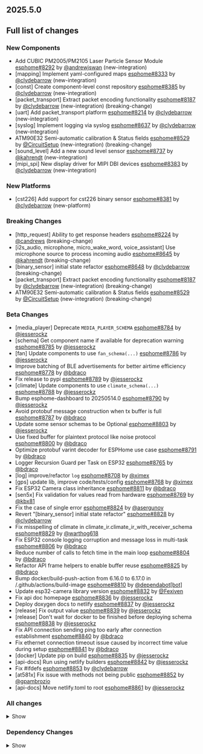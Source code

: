 ## 2025.5.0

## Full list of changes

### New Components

- Add CUBIC PM2005/PM2105 Laser Particle Sensor Module [esphome#8292](https://github.com/esphome/esphome/pull/8292) by [@andrewjswan](https://github.com/andrewjswan) (new-integration)
- [mapping] Implement yaml-configured maps [esphome#8333](https://github.com/esphome/esphome/pull/8333) by [@clydebarrow](https://github.com/clydebarrow) (new-integration)
- [const] Create component-level const repository [esphome#8385](https://github.com/esphome/esphome/pull/8385) by [@clydebarrow](https://github.com/clydebarrow) (new-integration)
- [packet_transport] Extract packet encoding functionality [esphome#8187](https://github.com/esphome/esphome/pull/8187) by [@clydebarrow](https://github.com/clydebarrow) (new-integration) (breaking-change)
- [uart] Add packet_transport platform [esphome#8214](https://github.com/esphome/esphome/pull/8214) by [@clydebarrow](https://github.com/clydebarrow) (new-integration)
- [syslog] Implement logging via syslog [esphome#8637](https://github.com/esphome/esphome/pull/8637) by [@clydebarrow](https://github.com/clydebarrow) (new-integration)
- ATM90E32 Semi-automatic calibration & Status fields [esphome#8529](https://github.com/esphome/esphome/pull/8529) by [@CircuitSetup](https://github.com/CircuitSetup) (new-integration) (breaking-change)
- [sound_level] Add a new sound level sensor [esphome#8737](https://github.com/esphome/esphome/pull/8737) by [@kahrendt](https://github.com/kahrendt) (new-integration)
- [mipi_spi] New display driver for MIPI DBI devices [esphome#8383](https://github.com/esphome/esphome/pull/8383) by [@clydebarrow](https://github.com/clydebarrow) (new-integration)

### New Platforms

- [cst226] Add support for cst226 binary sensor [esphome#8381](https://github.com/esphome/esphome/pull/8381) by [@clydebarrow](https://github.com/clydebarrow) (new-platform)

### Breaking Changes

- [http_request] Ability to get response headers [esphome#8224](https://github.com/esphome/esphome/pull/8224) by [@candrews](https://github.com/candrews) (breaking-change)
- [i2s_audio, microphone, micro_wake_word, voice_assistant] Use microphone source to process incoming audio [esphome#8645](https://github.com/esphome/esphome/pull/8645) by [@kahrendt](https://github.com/kahrendt) (breaking-change)
- [binary_sensor] initial state refactor [esphome#8648](https://github.com/esphome/esphome/pull/8648) by [@clydebarrow](https://github.com/clydebarrow) (breaking-change)
- [packet_transport] Extract packet encoding functionality [esphome#8187](https://github.com/esphome/esphome/pull/8187) by [@clydebarrow](https://github.com/clydebarrow) (new-integration) (breaking-change)
- ATM90E32 Semi-automatic calibration & Status fields [esphome#8529](https://github.com/esphome/esphome/pull/8529) by [@CircuitSetup](https://github.com/CircuitSetup) (new-integration) (breaking-change)

### Beta Changes

- [media_player] Deprecate ``MEDIA_PLAYER_SCHEMA`` [esphome#8784](https://github.com/esphome/esphome/pull/8784) by [@jesserockz](https://github.com/jesserockz)
- [schema] Get component name if available for deprecation warning [esphome#8785](https://github.com/esphome/esphome/pull/8785) by [@jesserockz](https://github.com/jesserockz)
- [fan] Update components to use ``fan_schema(...)`` [esphome#8786](https://github.com/esphome/esphome/pull/8786) by [@jesserockz](https://github.com/jesserockz)
- Improve batching of BLE advertisements for better airtime efficiency [esphome#8778](https://github.com/esphome/esphome/pull/8778) by [@bdraco](https://github.com/bdraco)
- Fix release to pypi [esphome#8789](https://github.com/esphome/esphome/pull/8789) by [@jesserockz](https://github.com/jesserockz)
- [climate] Update components to use ``climate_schema(...)`` [esphome#8788](https://github.com/esphome/esphome/pull/8788) by [@jesserockz](https://github.com/jesserockz)
- Bump esphome-dashboard to 20250514.0 [esphome#8790](https://github.com/esphome/esphome/pull/8790) by [@jesserockz](https://github.com/jesserockz)
- Avoid protobuf message construction when tx buffer is full [esphome#8787](https://github.com/esphome/esphome/pull/8787) by [@bdraco](https://github.com/bdraco)
- Update some sensor schemas to be Optional [esphome#8803](https://github.com/esphome/esphome/pull/8803) by [@jesserockz](https://github.com/jesserockz)
- Use fixed buffer for plaintext protocol like noise protocol [esphome#8800](https://github.com/esphome/esphome/pull/8800) by [@bdraco](https://github.com/bdraco)
- Optimize protobuf varint decoder for ESPHome use case [esphome#8791](https://github.com/esphome/esphome/pull/8791) by [@bdraco](https://github.com/bdraco)
- Logger Recursion Guard per Task on ESP32 [esphome#8765](https://github.com/esphome/esphome/pull/8765) by [@bdraco](https://github.com/bdraco)
- [log] improve/refactor ``log`` [esphome#8708](https://github.com/esphome/esphome/pull/8708) by [@ximex](https://github.com/ximex)
- [gps] update lib, improve code/tests/config [esphome#8768](https://github.com/esphome/esphome/pull/8768) by [@ximex](https://github.com/ximex)
- Fix ESP32 Camera class inheritance [esphome#8811](https://github.com/esphome/esphome/pull/8811) by [@bdraco](https://github.com/bdraco)
- [sen5x] Fix validation for values read from hardware [esphome#8769](https://github.com/esphome/esphome/pull/8769) by [@kbx81](https://github.com/kbx81)
- Fix the case of single error [esphome#8824](https://github.com/esphome/esphome/pull/8824) by [@asergunov](https://github.com/asergunov)
- Revert "[binary_sensor] initial state refactor" [esphome#8828](https://github.com/esphome/esphome/pull/8828) by [@clydebarrow](https://github.com/clydebarrow)
- Fix misspelling of climate in climate_ir.climate_ir_with_receiver_schema [esphome#8829](https://github.com/esphome/esphome/pull/8829) by [@warthog618](https://github.com/warthog618)
- Fix ESP32 console logging corruption and message loss in multi-task [esphome#8806](https://github.com/esphome/esphome/pull/8806) by [@bdraco](https://github.com/bdraco)
- Reduce number of calls to fetch time in the main loop [esphome#8804](https://github.com/esphome/esphome/pull/8804) by [@bdraco](https://github.com/bdraco)
- Refactor API frame helpers to enable buffer reuse [esphome#8825](https://github.com/esphome/esphome/pull/8825) by [@bdraco](https://github.com/bdraco)
- Bump docker/build-push-action from 6.16.0 to 6.17.0 in /.github/actions/build-image [esphome#8810](https://github.com/esphome/esphome/pull/8810) by [@dependabot[bot]](https://github.com/apps/dependabot)
- Update esp32-camera library version [esphome#8832](https://github.com/esphome/esphome/pull/8832) by [@Fexiven](https://github.com/Fexiven)
- Fix api doc homepage [esphome#8836](https://github.com/esphome/esphome/pull/8836) by [@jesserockz](https://github.com/jesserockz)
- Deploy doxygen docs to netlify [esphome#8837](https://github.com/esphome/esphome/pull/8837) by [@jesserockz](https://github.com/jesserockz)
- [release] Fix output value [esphome#8839](https://github.com/esphome/esphome/pull/8839) by [@jesserockz](https://github.com/jesserockz)
- [release] Don't wait for docker to be finished before deploying schema [esphome#8838](https://github.com/esphome/esphome/pull/8838) by [@jesserockz](https://github.com/jesserockz)
- Fix API connection sending ping too early after connection establishment [esphome#8840](https://github.com/esphome/esphome/pull/8840) by [@bdraco](https://github.com/bdraco)
- Fix ethernet connection timeout issue caused by incorrect time value during setup [esphome#8841](https://github.com/esphome/esphome/pull/8841) by [@bdraco](https://github.com/bdraco)
- [docker] Update pip on build [esphome#8835](https://github.com/esphome/esphome/pull/8835) by [@jesserockz](https://github.com/jesserockz)
- [api-docs] Run using netlify builders [esphome#8842](https://github.com/esphome/esphome/pull/8842) by [@jesserockz](https://github.com/jesserockz)
- Fix #ifdefs [esphome#8853](https://github.com/esphome/esphome/pull/8853) by [@clydebarrow](https://github.com/clydebarrow)
- [at581x] Fix issue with methods not being public [esphome#8852](https://github.com/esphome/esphome/pull/8852) by [@gpambrozio](https://github.com/gpambrozio)
- [api-docs] Move netlify.toml to root [esphome#8861](https://github.com/esphome/esphome/pull/8861) by [@jesserockz](https://github.com/jesserockz)

### All changes

<details>
<summary>Show</summary>

- [esp32] Allow pioarduino version 5.3.3 and 5.5.0 [esphome#8526](https://github.com/esphome/esphome/pull/8526) by [@swoboda1337](https://github.com/swoboda1337)
- Update setup to make .temp directory [esphome#8558](https://github.com/esphome/esphome/pull/8558) by [@calumapplepie](https://github.com/calumapplepie)
- [core] make require_framework_version generic [esphome#8412](https://github.com/esphome/esphome/pull/8412) by [@tomaszduda23](https://github.com/tomaszduda23)
- Add support for Waveshare 5.65" ACeP 7-Color display [esphome#8557](https://github.com/esphome/esphome/pull/8557) by [@nhjschulz](https://github.com/nhjschulz)
- [ci] Pin codecov action to v5.4.0 [esphome#8564](https://github.com/esphome/esphome/pull/8564) by [@jesserockz](https://github.com/jesserockz)
- [lvgl] Small buffers in internal RAM [esphome#8523](https://github.com/esphome/esphome/pull/8523) by [@clydebarrow](https://github.com/clydebarrow)
- Use python3 in place of python, as some systems don't emulate the former [esphome#8568](https://github.com/esphome/esphome/pull/8568) by [@calumapplepie](https://github.com/calumapplepie)
- Add typing to protobuf code generator [esphome#8541](https://github.com/esphome/esphome/pull/8541) by [@bdraco](https://github.com/bdraco)
- fix typo `USE_ESP32_VARIANT_ESP32H6` [esphome#8580](https://github.com/esphome/esphome/pull/8580) by [@ximex](https://github.com/ximex)
- [prometheus] Add climate metrics [esphome#8247](https://github.com/esphome/esphome/pull/8247) by [@jzucker2](https://github.com/jzucker2)
- [api] Allow noise encryption key to be set at runtime [esphome#7296](https://github.com/esphome/esphome/pull/7296) by [@kbx81](https://github.com/kbx81)
- [esp32_rmt_led_strip] Add use_dma option [esphome#8270](https://github.com/esphome/esphome/pull/8270) by [@swoboda1337](https://github.com/swoboda1337)
- Add CUBIC PM2005/PM2105 Laser Particle Sensor Module [esphome#8292](https://github.com/esphome/esphome/pull/8292) by [@andrewjswan](https://github.com/andrewjswan) (new-integration)
- [uptime] Add format config for text_sensor [esphome#8304](https://github.com/esphome/esphome/pull/8304) by [@clydebarrow](https://github.com/clydebarrow)
- [mapping] Implement yaml-configured maps [esphome#8333](https://github.com/esphome/esphome/pull/8333) by [@clydebarrow](https://github.com/clydebarrow) (new-integration)
- [analog_threshold] Make thresholds templatable [esphome#8452](https://github.com/esphome/esphome/pull/8452) by [@clydebarrow](https://github.com/clydebarrow)
- [internal_temperature] Add p4 ifdefs [esphome#8484](https://github.com/esphome/esphome/pull/8484) by [@swoboda1337](https://github.com/swoboda1337)
- Sort resolved IP addresses for dashboard [esphome#8536](https://github.com/esphome/esphome/pull/8536) by [@dwmw2](https://github.com/dwmw2)
- Remove duplicate co2 and pressure constants [esphome#8583](https://github.com/esphome/esphome/pull/8583) by [@mgiacomelli](https://github.com/mgiacomelli)
- [remote_receiver] Filtering fixes [esphome#7777](https://github.com/esphome/esphome/pull/7777) by [@swoboda1337](https://github.com/swoboda1337)
- [psram] Add version check to fix 5.3.2 [esphome#8588](https://github.com/esphome/esphome/pull/8588) by [@swoboda1337](https://github.com/swoboda1337)
- Bump esp-idf to 5.1.6 [esphome#8566](https://github.com/esphome/esphome/pull/8566) by [@bdraco](https://github.com/bdraco)
- Update const.py - Add UNIT_MEGAJOULE = "MJ" [esphome#8594](https://github.com/esphome/esphome/pull/8594) by [@Roving-Ronin](https://github.com/Roving-Ronin)
- Implement `min_power` for component `ac_dimmer` using method `trailing` [esphome#8472](https://github.com/esphome/esphome/pull/8472) by [@VasilKalchev](https://github.com/VasilKalchev)
- Rewrite BLE scanner to use a state machine [esphome#8601](https://github.com/esphome/esphome/pull/8601) by [@bdraco](https://github.com/bdraco)
- [http_request] Ability to get response headers [esphome#8224](https://github.com/esphome/esphome/pull/8224) by [@candrews](https://github.com/candrews) (breaking-change)
- [sht4x] Reduce warn spam, added communication check in setup [esphome#8250](https://github.com/esphome/esphome/pull/8250) by [@DjordjeMandic](https://github.com/DjordjeMandic)
- Schema gen action [esphome#8593](https://github.com/esphome/esphome/pull/8593) by [@glmnet](https://github.com/glmnet)
- [i2s_audio, i2s_audio_microphone, i2s_audio_speaker] Add basic support for new esp-idf 5.x.x i2s driver. [esphome#8181](https://github.com/esphome/esphome/pull/8181) by [@luar123](https://github.com/luar123)
- fix schema-gen-ci failures [esphome#8621](https://github.com/esphome/esphome/pull/8621) by [@glmnet](https://github.com/glmnet)
- replace `http` with `https` [esphome#8628](https://github.com/esphome/esphome/pull/8628) by [@ximex](https://github.com/ximex)
- [docker] Use new base container image [esphome#8582](https://github.com/esphome/esphome/pull/8582) by [@jesserockz](https://github.com/jesserockz)
- [i2s_audio] Microphone reads in loop for callbacks shouldn't ever delay [esphome#8625](https://github.com/esphome/esphome/pull/8625) by [@kahrendt](https://github.com/kahrendt)
- [micro_wake_word] Use microphone callback and avoid unnecessary allocation attempts [esphome#8626](https://github.com/esphome/esphome/pull/8626) by [@kahrendt](https://github.com/kahrendt)
- [voice_assisant] support start/continue conversation and deallocate buffers [esphome#8610](https://github.com/esphome/esphome/pull/8610) by [@kahrendt](https://github.com/kahrendt)
- [voice_assistant] Use mic callback and remove esp_adf code [esphome#8627](https://github.com/esphome/esphome/pull/8627) by [@kahrendt](https://github.com/kahrendt)
- [const] Create component-level const repository [esphome#8385](https://github.com/esphome/esphome/pull/8385) by [@clydebarrow](https://github.com/clydebarrow) (new-integration)
- [http_request] Implement for host platform [esphome#8040](https://github.com/esphome/esphome/pull/8040) by [@clydebarrow](https://github.com/clydebarrow)
- Take advantage of clipping to speed image drawing. [esphome#8630](https://github.com/esphome/esphome/pull/8630) by [@lhartmann](https://github.com/lhartmann)
- [touchscreen] Clear interrupt flag before reading touch data. [esphome#8632](https://github.com/esphome/esphome/pull/8632) by [@raineth](https://github.com/raineth)
- [mdns] Support templatable config options for MDNS extra services [esphome#8606](https://github.com/esphome/esphome/pull/8606) by [@heythisisnate](https://github.com/heythisisnate)
- Fix support for ESP32-H2 in deep_sleep [esphome#8290](https://github.com/esphome/esphome/pull/8290) by [@baal86](https://github.com/baal86)
- [const] Move CONF_GAIN_FACTOR to const.py [esphome#8646](https://github.com/esphome/esphome/pull/8646) by [@jesserockz](https://github.com/jesserockz)
- [http_request] Fix request headers [esphome#8644](https://github.com/esphome/esphome/pull/8644) by [@jesserockz](https://github.com/jesserockz)
- add beo4_protocol to remote_base component [esphome#8307](https://github.com/esphome/esphome/pull/8307) by [@aanban](https://github.com/aanban)
- Ensure new const file stays in order [esphome#8642](https://github.com/esphome/esphome/pull/8642) by [@jesserockz](https://github.com/jesserockz)
- [audio, microphone] Add MicrophoneSource helper class [esphome#8641](https://github.com/esphome/esphome/pull/8641) by [@kahrendt](https://github.com/kahrendt)
- [pmsx003] Refactor Imports, Extract Constants, Improve Data Handling & Logging [esphome#8344](https://github.com/esphome/esphome/pull/8344) by [@ximex](https://github.com/ximex)
- Add code to send/receive GoBox infrared control messages. [esphome#7554](https://github.com/esphome/esphome/pull/7554) by [@cvwillegen](https://github.com/cvwillegen)
- [bluetooth_proxy] Allow changing active/passive via api [esphome#8649](https://github.com/esphome/esphome/pull/8649) by [@jesserockz](https://github.com/jesserockz)
- [pmsa003i] code improvements [esphome#8485](https://github.com/esphome/esphome/pull/8485) by [@ximex](https://github.com/ximex)
- [adc] sort variants and add links to reference implementations [esphome#8327](https://github.com/esphome/esphome/pull/8327) by [@ximex](https://github.com/ximex)
- [i2s_audio, microphone, micro_wake_word, voice_assistant] Use microphone source to process incoming audio [esphome#8645](https://github.com/esphome/esphome/pull/8645) by [@kahrendt](https://github.com/kahrendt) (breaking-change)
- [debug] Fix compile errors when using the ESP32-C2 [esphome#7474](https://github.com/esphome/esphome/pull/7474) by [@d51x](https://github.com/d51x)
- [canbus] Add callback for use by other components [esphome#8578](https://github.com/esphome/esphome/pull/8578) by [@clydebarrow](https://github.com/clydebarrow)
- [i2s_audio] Move microphone reads into a task [esphome#8651](https://github.com/esphome/esphome/pull/8651) by [@kahrendt](https://github.com/kahrendt)
- Only warn if the component blocked for a longer time than the last time [esphome#8064](https://github.com/esphome/esphome/pull/8064) by [@numo68](https://github.com/numo68)
- [micro_wake_word] add new VPE features [esphome#8655](https://github.com/esphome/esphome/pull/8655) by [@kahrendt](https://github.com/kahrendt)
- [microphone] Bugfix: protect against starting mic if already started [esphome#8656](https://github.com/esphome/esphome/pull/8656) by [@kahrendt](https://github.com/kahrendt)
- Bump FastLed version to 3.9.16 [esphome#8402](https://github.com/esphome/esphome/pull/8402) by [@andrewjswan](https://github.com/andrewjswan)
- [gree] Add support for YAG remotes [esphome#7418](https://github.com/esphome/esphome/pull/7418) by [@sarthurdev](https://github.com/sarthurdev)
- Add a function to return the I2C address from an I2CDevice object [esphome#8454](https://github.com/esphome/esphome/pull/8454) by [@ilikecake](https://github.com/ilikecake)
- Fix second scrolling run ussue [esphome#8347](https://github.com/esphome/esphome/pull/8347) by [@asergunov](https://github.com/asergunov)
- [alarm_control_panel] Allow sensor to trigger when alarm disarmed [esphome#7746](https://github.com/esphome/esphome/pull/7746) by [@nworbneb](https://github.com/nworbneb)
- Component pca9685 - phase_begin always set to zero [esphome#8379](https://github.com/esphome/esphome/pull/8379) by [@uae007](https://github.com/uae007)
- [remote_base] Fix compile error on IDF [esphome#8664](https://github.com/esphome/esphome/pull/8664) by [@kbx81](https://github.com/kbx81)
- [defines] Fix USE_MICRO_WAKE_WORD position [esphome#8663](https://github.com/esphome/esphome/pull/8663) by [@jesserockz](https://github.com/jesserockz)
- Adding timing budget support for vl53l0x [esphome#7991](https://github.com/esphome/esphome/pull/7991) by [@lastradanet](https://github.com/lastradanet)
- Daikin IR Climate Remote Target Temperature and Fan Modes [esphome#7946](https://github.com/esphome/esphome/pull/7946) by [@bcpearce](https://github.com/bcpearce)
- [i2c] Allow buffers in PSRAM [esphome#8640](https://github.com/esphome/esphome/pull/8640) by [@clydebarrow](https://github.com/clydebarrow)
- Fix CONFIG_LWIP_TCP_RCV_SCALE and CONFIG_TCP_WND_DEFAULT [esphome#8425](https://github.com/esphome/esphome/pull/8425) by [@rwrozelle](https://github.com/rwrozelle)
- support self-signed cert in mqtt [esphome#8650](https://github.com/esphome/esphome/pull/8650) by [@scaiper](https://github.com/scaiper)
- [binary_sensor] initial state refactor [esphome#8648](https://github.com/esphome/esphome/pull/8648) by [@clydebarrow](https://github.com/clydebarrow) (breaking-change)
- Add to_ntc_resistance|temperature sensor filter (esphome/feature-requests#2967) [esphome#7898](https://github.com/esphome/esphome/pull/7898) by [@rhabacker](https://github.com/rhabacker)
- [esp32, debug] Add ``cpu_frequency`` config option and debug sensor [esphome#8542](https://github.com/esphome/esphome/pull/8542) by [@clydebarrow](https://github.com/clydebarrow)
- [voice_assistant] voice assistant can configure enabled wake words [esphome#8657](https://github.com/esphome/esphome/pull/8657) by [@kahrendt](https://github.com/kahrendt)
- [mlx90393] Add verification for register contents [esphome#8279](https://github.com/esphome/esphome/pull/8279) by [@functionpointer](https://github.com/functionpointer)
- Check for missed pulse_meter ISRs in the main loop [esphome#6126](https://github.com/esphome/esphome/pull/6126) by [@TrentHouliston](https://github.com/TrentHouliston)
- [debug] add missing header [esphome#8666](https://github.com/esphome/esphome/pull/8666) by [@kahrendt](https://github.com/kahrendt)
- [microphone] Add software mute and fix wrong type for automations [esphome#8667](https://github.com/esphome/esphome/pull/8667) by [@kahrendt](https://github.com/kahrendt)
- [micro_wake_word] Clarify spectrogram features calculation [esphome#8669](https://github.com/esphome/esphome/pull/8669) by [@kahrendt](https://github.com/kahrendt)
- Add UNIT_MILLIVOLT [esphome#8665](https://github.com/esphome/esphome/pull/8665) by [@DJTerentjev](https://github.com/DJTerentjev)
- Added Banking support to tca9555, fixed input bug [esphome#8003](https://github.com/esphome/esphome/pull/8003) by [@mobrembski](https://github.com/mobrembski)
- Add GDEY0583T81 support [esphome#8668](https://github.com/esphome/esphome/pull/8668) by [@myllyja](https://github.com/myllyja)
- [climate] Fix typo and use ``this->`` [esphome#8678](https://github.com/esphome/esphome/pull/8678) by [@ximex](https://github.com/ximex)
- Add CONF_CONTINUOUS to const.py [esphome#8682](https://github.com/esphome/esphome/pull/8682) by [@ilikecake](https://github.com/ilikecake)
- unify lowercase `x` in hexadecimal values [esphome#8686](https://github.com/esphome/esphome/pull/8686) by [@ximex](https://github.com/ximex)
- [climate_ir_lg] use `this->` [esphome#8687](https://github.com/esphome/esphome/pull/8687) by [@ximex](https://github.com/ximex)
- [packet_transport] Extract packet encoding functionality [esphome#8187](https://github.com/esphome/esphome/pull/8187) by [@clydebarrow](https://github.com/clydebarrow) (new-integration) (breaking-change)
- [esp32_ble_server] Add appearance advertising field [esphome#8672](https://github.com/esphome/esphome/pull/8672) by [@clydebarrow](https://github.com/clydebarrow)
- [packages] Allow list instead of dict for packages [esphome#8688](https://github.com/esphome/esphome/pull/8688) by [@clydebarrow](https://github.com/clydebarrow)
- [lvgl] Add refresh action to re-evaluate initial widget properties [esphome#8675](https://github.com/esphome/esphome/pull/8675) by [@clydebarrow](https://github.com/clydebarrow)
- [image] Support the other Pictogrammers icon sets `memory:` and `mdil:` [esphome#8676](https://github.com/esphome/esphome/pull/8676) by [@clydebarrow](https://github.com/clydebarrow)
- [uart] Add packet_transport platform [esphome#8214](https://github.com/esphome/esphome/pull/8214) by [@clydebarrow](https://github.com/clydebarrow) (new-integration)
- [debug] Show source of last software reboot [esphome#8595](https://github.com/esphome/esphome/pull/8595) by [@clydebarrow](https://github.com/clydebarrow)
- [syslog] Implement logging via syslog [esphome#8637](https://github.com/esphome/esphome/pull/8637) by [@clydebarrow](https://github.com/clydebarrow) (new-integration)
- [cst226] Add support for cst226 binary sensor [esphome#8381](https://github.com/esphome/esphome/pull/8381) by [@clydebarrow](https://github.com/clydebarrow) (new-platform)
- [nextion] Adds a command pacer with `command_spacing` attribute [esphome#7948](https://github.com/esphome/esphome/pull/7948) by [@edwardtfn](https://github.com/edwardtfn)
- [arduino] Always include Arduino.h for Arduino [esphome#8693](https://github.com/esphome/esphome/pull/8693) by [@clydebarrow](https://github.com/clydebarrow)
- [audio, microphone] Quantization Improvements [esphome#8695](https://github.com/esphome/esphome/pull/8695) by [@kahrendt](https://github.com/kahrendt)
- [micro_wake_word] Experimental cutoff adjustments and uses mic sample rate [esphome#8702](https://github.com/esphome/esphome/pull/8702) by [@kahrendt](https://github.com/kahrendt)
- [mics_4514] Add default device class to CO sensor [esphome#8710](https://github.com/esphome/esphome/pull/8710) by [@jesserockz](https://github.com/jesserockz)
- [i2s_audio, mixer, resampler, speaker] Simplify duration played callback [esphome#8703](https://github.com/esphome/esphome/pull/8703) by [@kahrendt](https://github.com/kahrendt)
- [packet_transport] Make some arguments const [esphome#8700](https://github.com/esphome/esphome/pull/8700) by [@clydebarrow](https://github.com/clydebarrow)
- Reserve buffer space to avoid frequent realloc when generating protobuf messages [esphome#8707](https://github.com/esphome/esphome/pull/8707) by [@bdraco](https://github.com/bdraco)
- Preallocate Buffer Space for ESP32-CAM [esphome#8712](https://github.com/esphome/esphome/pull/8712) by [@bdraco](https://github.com/bdraco)
- Correct Protobuf Wire Type for `encode_fixed64` [esphome#8713](https://github.com/esphome/esphome/pull/8713) by [@bdraco](https://github.com/bdraco)
- Avoid Reallocation When Sending Logging Messages [esphome#8714](https://github.com/esphome/esphome/pull/8714) by [@bdraco](https://github.com/bdraco)
- Reserve space in the frame helper when we know in advance how much we need [esphome#8716](https://github.com/esphome/esphome/pull/8716) by [@bdraco](https://github.com/bdraco)
- Require reserve_size in create_buffer to reduce realloc overhead [esphome#8715](https://github.com/esphome/esphome/pull/8715) by [@bdraco](https://github.com/bdraco)
- [key_collector] enable/disable [esphome#8718](https://github.com/esphome/esphome/pull/8718) by [@ssieb](https://github.com/ssieb)
- Increase zeroconf timeout to 10 seconds [esphome#8670](https://github.com/esphome/esphome/pull/8670) by [@bdraco](https://github.com/bdraco)
- Consolidate ``write_raw_`` implementation to reduce code duplication [esphome#8717](https://github.com/esphome/esphome/pull/8717) by [@bdraco](https://github.com/bdraco)
- Improve BLE Connection Reliability by Enabling Software Coexistence [esphome#8683](https://github.com/esphome/esphome/pull/8683) by [@bdraco](https://github.com/bdraco)
- Optimize bluetooth_proxy memory copy and reduce reallocs [esphome#8723](https://github.com/esphome/esphome/pull/8723) by [@bdraco](https://github.com/bdraco)
- ATM90E32 Semi-automatic calibration & Status fields [esphome#8529](https://github.com/esphome/esphome/pull/8529) by [@CircuitSetup](https://github.com/CircuitSetup) (new-integration) (breaking-change)
- [api] Synchronise api.proto between repos [esphome#8720](https://github.com/esphome/esphome/pull/8720) by [@jesserockz](https://github.com/jesserockz)
- [valve] Tidy up template publish action location [esphome#8731](https://github.com/esphome/esphome/pull/8731) by [@jesserockz](https://github.com/jesserockz)
- [valve] Move to use ``valve_schema(..)`` instead of ``VALVE_SCHEMA`` [esphome#8730](https://github.com/esphome/esphome/pull/8730) by [@jesserockz](https://github.com/jesserockz)
- [lock] Tidy up template publish action and lockstate locations [esphome#8729](https://github.com/esphome/esphome/pull/8729) by [@jesserockz](https://github.com/jesserockz)
- [update] Move to use ``update_schema(..)`` instead of ``UPDATE_SCHEMA`` [esphome#8726](https://github.com/esphome/esphome/pull/8726) by [@jesserockz](https://github.com/jesserockz)
- [text] Move to use ``text_schema(..)`` instead of ``TEXT_SCHEMA`` [esphome#8727](https://github.com/esphome/esphome/pull/8727) by [@jesserockz](https://github.com/jesserockz)
- [lock] Move to use ``lock_schema(..)`` instead of ``LOCK_SCHEMA`` [esphome#8728](https://github.com/esphome/esphome/pull/8728) by [@jesserockz](https://github.com/jesserockz)
- [config] Use ``cv.UNDEFINED`` instead of adhoc ``_UNDEF`` objects [esphome#8725](https://github.com/esphome/esphome/pull/8725) by [@jesserockz](https://github.com/jesserockz)
- [audio, microphone] - Allow MicrophoneSource to passively capture/optimization [esphome#8732](https://github.com/esphome/esphome/pull/8732) by [@kahrendt](https://github.com/kahrendt)
- [audio] Bump esp-audio-libs to version 1.1.4 for speed optimizations [esphome#8739](https://github.com/esphome/esphome/pull/8739) by [@kahrendt](https://github.com/kahrendt)
- [i2s_audio] Fix: Slot bit-width for ESP32 variant [esphome#8738](https://github.com/esphome/esphome/pull/8738) by [@kahrendt](https://github.com/kahrendt)
- [voice_assistant] Bugfix: Properly detect states where mic is running [esphome#8745](https://github.com/esphome/esphome/pull/8745) by [@kahrendt](https://github.com/kahrendt)
- [sound_level] Add a new sound level sensor [esphome#8737](https://github.com/esphome/esphome/pull/8737) by [@kahrendt](https://github.com/kahrendt) (new-integration)
- [one_wire][dallas_temp] adjust timings and reduce disabled interrupts [esphome#8744](https://github.com/esphome/esphome/pull/8744) by [@ssieb](https://github.com/ssieb)
- MQTT: fan direction control added [esphome#8022](https://github.com/esphome/esphome/pull/8022) by [@mbronk](https://github.com/mbronk)
- [config] Add entity schema consts with deprecation log [esphome#8747](https://github.com/esphome/esphome/pull/8747) by [@jesserockz](https://github.com/jesserockz)
- Fix ESP32 API Disconnects Caused by Concurrent Logger Writes [esphome#8736](https://github.com/esphome/esphome/pull/8736) by [@bdraco](https://github.com/bdraco)
- [vscode] provide version to editor [esphome#8752](https://github.com/esphome/esphome/pull/8752) by [@glmnet](https://github.com/glmnet)
- [i2s_audio] Correct a microphone with a DC offset signal [esphome#8751](https://github.com/esphome/esphome/pull/8751) by [@kahrendt](https://github.com/kahrendt)
- [config] Deprecate other ``*_SCHEMA`` constants [esphome#8748](https://github.com/esphome/esphome/pull/8748) by [@jesserockz](https://github.com/jesserockz)
- [opentherm] Update to use schema methods [esphome#8756](https://github.com/esphome/esphome/pull/8756) by [@jesserockz](https://github.com/jesserockz)
- [factory_reset] Use switch_schema method [esphome#8757](https://github.com/esphome/esphome/pull/8757) by [@jesserockz](https://github.com/jesserockz)
- [sprinkler] Use number_schema method [esphome#8759](https://github.com/esphome/esphome/pull/8759) by [@jesserockz](https://github.com/jesserockz)
- [tm1638] Use switch_schema method [esphome#8758](https://github.com/esphome/esphome/pull/8758) by [@jesserockz](https://github.com/jesserockz)
- [airthings] Remove unnecessary schema [esphome#8760](https://github.com/esphome/esphome/pull/8760) by [@jesserockz](https://github.com/jesserockz)
- [ble_client] Use text_sensor_schema method [esphome#8761](https://github.com/esphome/esphome/pull/8761) by [@jesserockz](https://github.com/jesserockz)
- [sml] Use text_sensor_schema method [esphome#8762](https://github.com/esphome/esphome/pull/8762) by [@jesserockz](https://github.com/jesserockz)
- [udp, syslog] fix clang tidy [esphome#8755](https://github.com/esphome/esphome/pull/8755) by [@tomaszduda23](https://github.com/tomaszduda23)
- Avoid iterating clients twice in the api_server loop [esphome#8733](https://github.com/esphome/esphome/pull/8733) by [@bdraco](https://github.com/bdraco)
- [clang] clang tidy support with zephyr [esphome#8352](https://github.com/esphome/esphome/pull/8352) by [@tomaszduda23](https://github.com/tomaszduda23)
- Fix missing recursion guard release on ESP8266 [esphome#8766](https://github.com/esphome/esphome/pull/8766) by [@bdraco](https://github.com/bdraco)
- [schema] Deploy schema after release workflow finished [esphome#8767](https://github.com/esphome/esphome/pull/8767) by [@jesserockz](https://github.com/jesserockz)
- [config] Deprecate more ``*_SCHEMA`` constants [esphome#8763](https://github.com/esphome/esphome/pull/8763) by [@jesserockz](https://github.com/jesserockz)
- [gps] Add hdop sensor [esphome#8680](https://github.com/esphome/esphome/pull/8680) by [@realzoulou](https://github.com/realzoulou)
- In case of proto-diff show changes and archive generated [esphome#8698](https://github.com/esphome/esphome/pull/8698) by [@dala318](https://github.com/dala318)
- [climate] Fix climate_schema [esphome#8772](https://github.com/esphome/esphome/pull/8772) by [@jesserockz](https://github.com/jesserockz)
- Tuya Select - Add int_datapoint option [esphome#8393](https://github.com/esphome/esphome/pull/8393) by [@Cossid](https://github.com/Cossid)
- [select] Tidy schema generation [esphome#8775](https://github.com/esphome/esphome/pull/8775) by [@jesserockz](https://github.com/jesserockz)
- [demo] Clean up schema deprecations, add test [esphome#8771](https://github.com/esphome/esphome/pull/8771) by [@jesserockz](https://github.com/jesserockz)
- [template] Use alarm_control_panel_schema method [esphome#8764](https://github.com/esphome/esphome/pull/8764) by [@jesserockz](https://github.com/jesserockz)
- [cover] Update components to use ``cover_schema(...)`` [esphome#8770](https://github.com/esphome/esphome/pull/8770) by [@jesserockz](https://github.com/jesserockz)
- [switch] Fix schema generation [esphome#8774](https://github.com/esphome/esphome/pull/8774) by [@jesserockz](https://github.com/jesserockz)
- [esp32] improve `gpio` [esphome#8709](https://github.com/esphome/esphome/pull/8709) by [@ximex](https://github.com/ximex)
- [text_sensor] Fix schema generation [esphome#8773](https://github.com/esphome/esphome/pull/8773) by [@jesserockz](https://github.com/jesserockz)
- [audio] Fix: Decoder stops unnecessarily after a potential failure is detected. [esphome#8776](https://github.com/esphome/esphome/pull/8776) by [@gnumpi](https://github.com/gnumpi)
- [esp32][esp8266] use low-level pin control for ISR gpio [esphome#8743](https://github.com/esphome/esphome/pull/8743) by [@ssieb](https://github.com/ssieb)
- [online_image] Support 24 bit bmp images [esphome#8612](https://github.com/esphome/esphome/pull/8612) by [@jesserockz](https://github.com/jesserockz)
- [mipi_spi] New display driver for MIPI DBI devices [esphome#8383](https://github.com/esphome/esphome/pull/8383) by [@clydebarrow](https://github.com/clydebarrow) (new-integration)
- [media_player] Deprecate ``MEDIA_PLAYER_SCHEMA`` [esphome#8784](https://github.com/esphome/esphome/pull/8784) by [@jesserockz](https://github.com/jesserockz)
- [schema] Get component name if available for deprecation warning [esphome#8785](https://github.com/esphome/esphome/pull/8785) by [@jesserockz](https://github.com/jesserockz)
- [fan] Update components to use ``fan_schema(...)`` [esphome#8786](https://github.com/esphome/esphome/pull/8786) by [@jesserockz](https://github.com/jesserockz)
- Improve batching of BLE advertisements for better airtime efficiency [esphome#8778](https://github.com/esphome/esphome/pull/8778) by [@bdraco](https://github.com/bdraco)
- Fix release to pypi [esphome#8789](https://github.com/esphome/esphome/pull/8789) by [@jesserockz](https://github.com/jesserockz)
- [climate] Update components to use ``climate_schema(...)`` [esphome#8788](https://github.com/esphome/esphome/pull/8788) by [@jesserockz](https://github.com/jesserockz)
- Bump esphome-dashboard to 20250514.0 [esphome#8790](https://github.com/esphome/esphome/pull/8790) by [@jesserockz](https://github.com/jesserockz)
- Avoid protobuf message construction when tx buffer is full [esphome#8787](https://github.com/esphome/esphome/pull/8787) by [@bdraco](https://github.com/bdraco)
- Update some sensor schemas to be Optional [esphome#8803](https://github.com/esphome/esphome/pull/8803) by [@jesserockz](https://github.com/jesserockz)
- Use fixed buffer for plaintext protocol like noise protocol [esphome#8800](https://github.com/esphome/esphome/pull/8800) by [@bdraco](https://github.com/bdraco)
- Optimize protobuf varint decoder for ESPHome use case [esphome#8791](https://github.com/esphome/esphome/pull/8791) by [@bdraco](https://github.com/bdraco)
- Logger Recursion Guard per Task on ESP32 [esphome#8765](https://github.com/esphome/esphome/pull/8765) by [@bdraco](https://github.com/bdraco)
- [log] improve/refactor ``log`` [esphome#8708](https://github.com/esphome/esphome/pull/8708) by [@ximex](https://github.com/ximex)
- [gps] update lib, improve code/tests/config [esphome#8768](https://github.com/esphome/esphome/pull/8768) by [@ximex](https://github.com/ximex)
- Fix ESP32 Camera class inheritance [esphome#8811](https://github.com/esphome/esphome/pull/8811) by [@bdraco](https://github.com/bdraco)
- [sen5x] Fix validation for values read from hardware [esphome#8769](https://github.com/esphome/esphome/pull/8769) by [@kbx81](https://github.com/kbx81)
- Fix the case of single error [esphome#8824](https://github.com/esphome/esphome/pull/8824) by [@asergunov](https://github.com/asergunov)
- Revert "[binary_sensor] initial state refactor" [esphome#8828](https://github.com/esphome/esphome/pull/8828) by [@clydebarrow](https://github.com/clydebarrow)
- Fix misspelling of climate in climate_ir.climate_ir_with_receiver_schema [esphome#8829](https://github.com/esphome/esphome/pull/8829) by [@warthog618](https://github.com/warthog618)
- Fix ESP32 console logging corruption and message loss in multi-task [esphome#8806](https://github.com/esphome/esphome/pull/8806) by [@bdraco](https://github.com/bdraco)
- Reduce number of calls to fetch time in the main loop [esphome#8804](https://github.com/esphome/esphome/pull/8804) by [@bdraco](https://github.com/bdraco)
- Refactor API frame helpers to enable buffer reuse [esphome#8825](https://github.com/esphome/esphome/pull/8825) by [@bdraco](https://github.com/bdraco)
- Update esp32-camera library version [esphome#8832](https://github.com/esphome/esphome/pull/8832) by [@Fexiven](https://github.com/Fexiven)
- Fix api doc homepage [esphome#8836](https://github.com/esphome/esphome/pull/8836) by [@jesserockz](https://github.com/jesserockz)
- Deploy doxygen docs to netlify [esphome#8837](https://github.com/esphome/esphome/pull/8837) by [@jesserockz](https://github.com/jesserockz)
- [release] Fix output value [esphome#8839](https://github.com/esphome/esphome/pull/8839) by [@jesserockz](https://github.com/jesserockz)
- [release] Don't wait for docker to be finished before deploying schema [esphome#8838](https://github.com/esphome/esphome/pull/8838) by [@jesserockz](https://github.com/jesserockz)
- Fix API connection sending ping too early after connection establishment [esphome#8840](https://github.com/esphome/esphome/pull/8840) by [@bdraco](https://github.com/bdraco)
- Fix ethernet connection timeout issue caused by incorrect time value during setup [esphome#8841](https://github.com/esphome/esphome/pull/8841) by [@bdraco](https://github.com/bdraco)
- [docker] Update pip on build [esphome#8835](https://github.com/esphome/esphome/pull/8835) by [@jesserockz](https://github.com/jesserockz)
- [api-docs] Run using netlify builders [esphome#8842](https://github.com/esphome/esphome/pull/8842) by [@jesserockz](https://github.com/jesserockz)
- Fix #ifdefs [esphome#8853](https://github.com/esphome/esphome/pull/8853) by [@clydebarrow](https://github.com/clydebarrow)
- [at581x] Fix issue with methods not being public [esphome#8852](https://github.com/esphome/esphome/pull/8852) by [@gpambrozio](https://github.com/gpambrozio)
- [api-docs] Move netlify.toml to root [esphome#8861](https://github.com/esphome/esphome/pull/8861) by [@jesserockz](https://github.com/jesserockz)
</details>

### Dependency Changes

<details>
<summary>Show</summary>

- Bump ruff from 0.11.2 to 0.11.4 [esphome#8538](https://github.com/esphome/esphome/pull/8538) by [@dependabot[bot]](https://github.com/apps/dependabot)
- Bump pytest-cov from 6.0.0 to 6.1.1 [esphome#8537](https://github.com/esphome/esphome/pull/8537) by [@dependabot[bot]](https://github.com/apps/dependabot)
- Bump ruff from 0.11.4 to 0.11.5 [esphome#8546](https://github.com/esphome/esphome/pull/8546) by [@dependabot[bot]](https://github.com/apps/dependabot)
- Bump codecov/codecov-action from 5.4.0 to 5.4.2 [esphome#8572](https://github.com/esphome/esphome/pull/8572) by [@dependabot[bot]](https://github.com/apps/dependabot)
- Bump aioesphomeapi from 29.10.0 to 30.0.1 [esphome#8579](https://github.com/esphome/esphome/pull/8579) by [@dependabot[bot]](https://github.com/apps/dependabot)
- Bump ruff from 0.11.5 to 0.11.6 [esphome#8587](https://github.com/esphome/esphome/pull/8587) by [@dependabot[bot]](https://github.com/apps/dependabot)
- Bump actions/download-artifact from 4.2.1 to 4.3.0 [esphome#8617](https://github.com/esphome/esphome/pull/8617) by [@dependabot[bot]](https://github.com/apps/dependabot)
- Bump docker/build-push-action from 6.15.0 to 6.16.0 in /.github/actions/build-image [esphome#8619](https://github.com/esphome/esphome/pull/8619) by [@dependabot[bot]](https://github.com/apps/dependabot)
- Bump ruff from 0.11.6 to 0.11.7 [esphome#8615](https://github.com/esphome/esphome/pull/8615) by [@dependabot[bot]](https://github.com/apps/dependabot)
- Bump setuptools from 78.1.0 to 79.0.1 [esphome#8614](https://github.com/esphome/esphome/pull/8614) by [@dependabot[bot]](https://github.com/apps/dependabot)
- Bump actions/setup-python from 5.5.0 to 5.6.0 [esphome#8618](https://github.com/esphome/esphome/pull/8618) by [@dependabot[bot]](https://github.com/apps/dependabot)
- Bump actions/setup-python from 5.5.0 to 5.6.0 in /.github/actions/restore-python [esphome#8616](https://github.com/esphome/esphome/pull/8616) by [@dependabot[bot]](https://github.com/apps/dependabot)
- Bump setuptools from 79.0.1 to 80.3.1 [esphome#8696](https://github.com/esphome/esphome/pull/8696) by [@dependabot[bot]](https://github.com/apps/dependabot)
- Bump aioesphomeapi from 30.0.1 to 30.1.0 [esphome#8652](https://github.com/esphome/esphome/pull/8652) by [@dependabot[bot]](https://github.com/apps/dependabot)
- Bump pylint from 3.3.6 to 3.3.7 [esphome#8706](https://github.com/esphome/esphome/pull/8706) by [@dependabot[bot]](https://github.com/apps/dependabot)
- Bump yamllint from 1.37.0 to 1.37.1 [esphome#8705](https://github.com/esphome/esphome/pull/8705) by [@dependabot[bot]](https://github.com/apps/dependabot)
- Bump ruff from 0.11.7 to 0.11.8 [esphome#8721](https://github.com/esphome/esphome/pull/8721) by [@dependabot[bot]](https://github.com/apps/dependabot)
- Bump puremagic from 1.28 to 1.29 [esphome#8722](https://github.com/esphome/esphome/pull/8722) by [@dependabot[bot]](https://github.com/apps/dependabot)
- Bump aioesphomeapi from 30.1.0 to 30.2.0 [esphome#8734](https://github.com/esphome/esphome/pull/8734) by [@dependabot[bot]](https://github.com/apps/dependabot)
- Bump ruff from 0.11.8 to 0.11.9 [esphome#8735](https://github.com/esphome/esphome/pull/8735) by [@dependabot[bot]](https://github.com/apps/dependabot)
- Bump zeroconf from 0.146.5 to 0.147.0 [esphome#8754](https://github.com/esphome/esphome/pull/8754) by [@dependabot[bot]](https://github.com/apps/dependabot)
- Bump setuptools from 80.3.1 to 80.4.0 [esphome#8753](https://github.com/esphome/esphome/pull/8753) by [@dependabot[bot]](https://github.com/apps/dependabot)
- Bump docker/build-push-action from 6.16.0 to 6.17.0 in /.github/actions/build-image [esphome#8810](https://github.com/esphome/esphome/pull/8810) by [@dependabot[bot]](https://github.com/apps/dependabot)
</details>